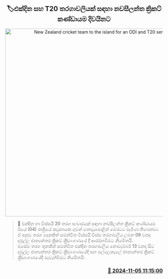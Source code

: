 <p align='center'><b><h2 align='center' title='New Zealand cricket team to the island for an ODI and T20 series'>🏷එක්දින සහ T20 තරගාවලියක් සඳහා නවසීලන්ත ක්‍රිකට් කණ්ඩායම දිවයිනට</h2></b></p>
<p align='center'><img src='https://helakuru.sgp1.cdn.digitaloceanspaces.com/esana/images/lib/nz-team-sl.jpg' width='600' alt='New Zealand cricket team to the island for an ODI and T20 series'></p>

>📝 එක්දින හා විස්සයි 20 තරග සංචාරයක් සඳහා නවසීලන්ත ක්‍රිකට් කණ්ඩායම ඊයේ (04) රාත්‍රියේ කටුනායක ගුවන් තොටුපොළින් මෙරටට පැමිණ තිබෙනවා.<br>ඒ අනුව තරග දෙකකින් සමන්වි​ත විස්සයි විස්ස තරගාවලිය ලබන 09 වනදා දඹුල්ල ජාත්‍යන්තර ක්‍රිකට් ක්‍රීඩාංගණයේ දී ආරම්භවීමට නියමිතයි.<br>එසේම තරග තුනකින් සමන්වි​ත එක්දින තරගාවලිය නොවැම්බර් 13 වනදා සිට දඹුල්ල ජාත්‍යන්තර ක්‍රිකට් ක්‍රීඩාංගණයේදී සහ පල්ලෙකැලේ ජාත්‍යන්තර ක්‍රිකට් ක්‍රීඩාංගණයේදී පැවැත්වීමට නියමිතයි.<br>

<h3 align='right'><a href='https://www.helakuru.lk/esana/p/104763/'>📅 2024-11-05 11:15:00</a></h3>
